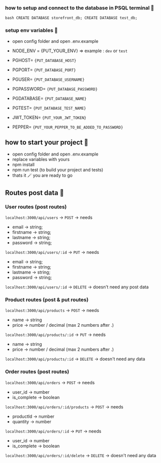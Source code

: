 ### how to setup and connect to the database in PSQL terminal 📌
`bash
    CREATE DATABASE storefront_db;
    CREATE DATABASE test_db;
`

### setup env variables 📌
- open config folder and open .env.example
  
- NODE_ENV = {PUT_YOUR_ENV} => example : `dev` or `test`

- PGHOST= `{PUT_DATABASE_HOST}`
- PGPORT= `{PUT_DATABASE_PORT}`
- PGUSER= `{PUT_DATABASE_USERNAME}`
- PGPASSWORD= `{PUT_DATABASE_PASSWORD}`
- PGDATABASE= `{PUT_DATABASE_NAME}`

- PGTEST= `{PUT_DATABASE_TEST_NAME}`

- JWT_TOKEN= `{PUT_YOUR_JWT_TOKEN}`
- PEPPER= `{PUT_YOUR_PEPPER_TO_BE_ADDED_TO_PASSWORD}`

## how to start your project 📌
- open config folder and open .env.example
- replace variables with yours
- npm install
- npm run test (to build your project and tests)
- thats it 🪄 you are ready to go


## Routes post data 📌

### User routes (post routes)
`localhost:3000/api/users` -> `POST` -> needs 
- email -> string;
- firstname -> string;
- lastname -> string;
- password -> string;

`localhost:3000/api/users/:id` -> `PUT` -> needs
- email -> string;
- firstname -> string;
- lastname -> string;
- password -> string;

`localhost:3000/api/users/:id` -> `DELETE` -> doesn't need any post data


### Product routes (post & put routes)
`localhost:3000/api/products` -> `POST` -> needs
- name -> string
- price -> number / decimal (max 2 numbers after .)

`localhost:3000/api/products/:id` -> `PUT` -> needs
- name -> string
- price -> number / decimal (max 2 numbers after .)

`localhost:3000/api/products/:id` -> `DELETE` -> doesn't need any data

### Order routes (post routes)
`localhost:3000/api/orders` -> `POST` -> needs
- user_id -> number
- is_complete -> boolean

`localhost:3000/api/orders/:id/products` -> `POST` -> needs
- productId -> number
- quantity -> number

`localhost:3000/api/orders/:id` -> `PUT` -> needs
- user_id -> number
- is_complete -> boolean

`localhost:3000/api/orders/:id/delete` -> `DELETE` -> doesn't need any data